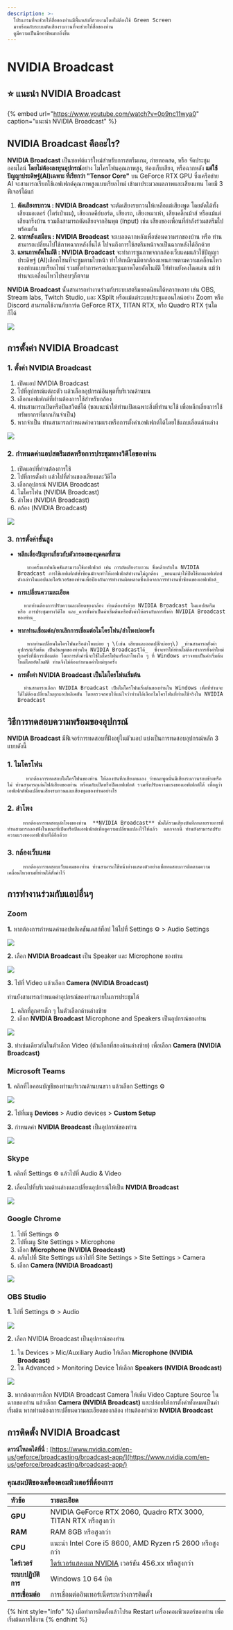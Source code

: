 ```yaml
---
description: >-
  โปรแกรมที่จะช่วยให้สื่อของท่านมีพื้นหลังที่สวยงามโดยไม่ต้องใช้ Green Screen
  มาพร้อมกับระบบตัดเสียงรบกวนที่จะช่วยให้สื่อของท่าน
  ดูมีความเป็นมืออาชีพมากยิ่งขึ้น
---
```


# NVIDIA Broadcast

## ⭐ แนะนำ NVIDIA Broadcast

{% embed url="https://www.youtube.com/watch?v=0p9nc11wya0" caption="แนะนำ NVIDIA Broadcast" %}

## **NVIDIA Broadcast** คืออะไร?

**NVIDIA Broadcast** เป็นซอฟต์แวร์ใหม่สำหรับการสตรีมเกม, ถ่ายทอดสด, หรือ จัดประชุมออนไลน์ **โดยไม่ต้องลงทุนอุปกรณ์**อย่าง ไมโครโฟนคุณภาพสูง, ห้องเก็บเสียง, หรือฉากหลัง **แต่ใช้ปัญญาประดิษฐ์\(AI\)เฉพาะ ที่เรียกว่า "Tensor Core"** บน GeForce RTX GPU ซึ่งเครือข่าย AI จะสามารถเรียกใช้เอฟเฟกต์คุณภาพสูงแบบเรียลไทม์ เข้ามาประมวลผลภาพและเสียงแทน โดยมี 3 ฟีเจอร์ได้แก่

1. **ตัดเสียงรบกวน : NVIDIA Broadcast** จะตัดเสียงรบกวนให้เหลือแต่เสียงพูด โดยตัดได้ทั้งเสียงมอเตอร์ \(ไดร์เป่าผม\), เสียงกดคีย์บอร์ด, เสียงรถ, เสียงหมาเห่า, เสียงคลิ๊กเม้าส์ หรือแม้แต่เสียงกริ่งบ้าน รวมถึงสามารถตัดเสียงจากอินพุต \(Input\) เช่น เสียงของเพื่อนที่กำลังร่วมสตรีมไปพร้อมกัน 
2. **ฉากหลังเสมือน : NVIDIA Broadcast** จะเบลอฉากหลังเพื่อซ่อนความรกของบ้าน หรือ ท่านสามารถเปลี่ยนไปใช้ภาพฉากหลังอื่นได้ ไปจนถึงการใช้สตรีมหน้าจอเป็นฉากหลังได้อีกด้วย 
3. **แพนภาพอัตโนมัติ : NVIDIA Broadcast** จะทำการซูมภาพจากกล้องเว็บแคมแล้วใช้ปัญญาประดิษฐ์ \(AI\)เลือกโซนที่จะซูมตามใบหน้า ทำให้เหมือนมีตากล้องแพนภาพตามความเคลื่อนไหวของท่านแบบเรียลไทม์ รวมทั้งทำการครอปและซูมภาพโดยอัตโนมัติ ให้ท่านยังคงโดดเด่น แม้ว่าท่านจะเคลื่อนไหวไปรอบๆก็ตจาม

**NVIDIA Broadcast** นั้นสามารถทำงานร่วมกับระบบสตรีมยอดนิยมได้หลากหลาย เช่น OBS, Stream labs, Twitch Studio, และ XSplit หรือแม้แต่ระบบประชุมออนไลน์อย่าง Zoom หรือ Discord สามารถใช้งานกับการ์ด GeForce RTX, TITAN RTX, หรือ Quadro RTX รุ่นใดก็ได้ 

![](../../.gitbook/assets/image%20%28164%29.png)

## การตั้งค่า NVIDIA Broadcast

### **1.** ตั้งค่า NVIDIA Broadcast

1. เปิดแอป NVIDIA Broadcast
2. ไปที่อุปกรณ์แต่ละตัว แล้วเลือกอุปกรณ์อินพุตที่บริเวณด้านบน
3. เลือกเอฟเฟกต์ที่ท่านต้องการใช้สำหรับกล้อง
4. ท่านสามารถเปิดหรือปิดสวิตช์ได้ \(ขอแนะนำให้ท่านเปิดเฉพาะสิ่งที่ท่านจะใช้ เพื่อหลีกเลี่ยงการใช้ทรัพยากรที่มากเกินจำเป็น\)
5. หากจำเป็น ท่านสามารถกำหนดค่าความแรงหรือการตั้งค่าเอฟเฟกต์ได้โดยใช้แถบเลื่อนด้านล่าง

![](https://www.nvidia.com/content/dam/en-zz/Solutions/geforce/news/broadcast-app-setup-guide/RBX.png)

### **2**. กำหนดค่าแอปสตรีมสดหรือการประชุมทางวิดีโอของท่าน

1. เปิดแอปที่ท่านต้องการใช้
2. ไปที่การตั้งค่า แล้วไปที่ส่วนของเสียงและวิดีโอ
3. เลือกอุปกรณ์ NVIDIA Broadcast
4. ไมโครโฟน \(NVIDIA Broadcast\)
5. ลำโพง \(NVIDIA Broadcast\)
6. กล้อง \(NVIDIA Broadcast\)

![](https://www.nvidia.com/content/dam/en-zz/Solutions/geforce/news/broadcast-app-setup-guide/Discord-2.png)

### 3. การตั้งค่าขั้นสูง

* **หลีกเลี่ยงปัญหาเกี่ยวกับตัวกรองของบุคคลที่สาม** 

         บางครั้งแอปพลิเคชันสามารถใช้เอฟเฟกต์ เช่น การตัดเสียงรบกวน ซึ่งคล้ายกับใน NVIDIA Broadcast การใช้เอฟเฟกต์ซ้ำซ้อนมักจะทำให้เอฟเฟกต์ทำงานไม่ถูกต้อง _ขอแนะนำให้ปิดใช้งานเอฟเฟกต์ดังกล่าวในแอปและไดร์เวอร์ของท่านเพื่อป้องกันการทำงานผิดพลาดซึ่งเกิดจากการทำงานซ้ำซ้อนของเอฟเฟกต์_

* **การเปลี่ยนความละเอียด** 

        หากท่านต้องการปรับความละเอียดของกล้อง ท่านต้องทำด้วย NVIDIA Broadcast ในแอปสตรีม หรือ การประชุมทางวิดีโอ และ_ควรตั้งค่าเป็นค่าเริ่มต้นหรือตั้งค่าให้ตรงกับการตั้งค่า NVIDIA Broadcast ของท่าน_

* **หากท่านเชื่อมต่อ/ยกเลิกการเชื่อมต่อไมโครโฟน/ลำโพงบ่อยครั้ง** 

         หากท่านเปลี่ยนไมโครโฟนหรือลำโพงบ่อย ๆ \(เช่น เสียบและถอดปลั๊กบ่อยๆ\) _ท่านสามารถตั้งค่าอุปกรณ์เริ่มต้น เป็นอินพุตของท่านใน NVIDIA Broadcastได้_  ซึ่งจะทำให้ท่านไม่ต้องทำการตั้งค่าใหม่ทุกครั้งที่มีการเชื่อมต่อ โดยการตั้งค่านี้จะใช้ไมโครโฟนหรือลำโพงใด ๆ ที่ Windows ตรวจพบเป็นค่าเริ่มต้นใหม่โดยอัตโนมัติ ท่านจึงไม่ต้องกำหนดค่าใหม่ทุกครั้ง

* **การตั้งค่า NVIDIA Broadcast เป็นไมโครโฟนเริ่มต้น** 

        ท่านสามารถเลือก NVIDIA Broadcast เป็นไมโครโฟนเริ่มต้นของท่านใน Windows เพื่อที่ท่านจะได้ไม่ต้องเปลี่ยนในทุกแอปพลิเคชัน โดยตรวจสอบให้แน่ใจว่าท่านได้เลือกไมโครโฟนที่ท่านใช้จริงใน NVIDIA Broadcast  

## วิธีการทดสอบความพร้อมของอุปกรณ์

**NVIDIA Broadcast** มีฟีเจอร์การทดสอบที่ฝังอยู่ในตัวแอป แบ่งเป็นการทดสอบอุปกรณ์หลัก 3 แบบดังนี้

### 1. ไมโครโฟน

          หากต้องการทดสอบไมโครโฟนของท่าน ให้ลองบันทึกเสียงตนเอง ว่าขณะพูดนั้นมีเสียงรบกวนรอบข้างหรือไม่ ท่านสามารถเล่นไฟล์เสียงของท่าน พร้อมกับเปิดหรือปิดเอฟเฟกต์ รวมทั้งปรับความแรงของเอฟเฟกต์ได้ เพื่อดูว่าเอฟเฟกต์นั้นเปลี่ยนเสียงรบกวนและเสียงพูดของท่านอย่างไร

### 2. ลำโพง

         หากต้องการทดสอบลำโพงของท่าน  **NVIDIA Broadcast** นั้นได้รวมเสียงบันทึกหลายรายการที่ท่านสามารถลองฟังในขณะที่เปิดหรือปิดเอฟเฟกต์เพื่อดูความเปลี่ยนแปลงไว้ให้แล้ว  นอกจากนี้ ท่านยังสามารถปรับความแรงของเอฟเฟกต์ได้อีกด้วย

### 3. กล้องเว็บแคม

         หากต้องการทดสอบเว็บแคมของท่าน ท่านสามารถใช้หน้าต่างแสดงตัวอย่างเพื่อทดสอบการติดตามความเคลื่อนไหวตามที่ท่านได้ตั้งค่าไว้

## การทำงานร่วมกับแอปอื่นๆ

### Zoom

**1.** หากต้องการกำหนดค่าแอปพลิเคชันเดสก์ท็อป ให้ไปที่ Settings ⚙ &gt; Audio Settings

![](https://www.nvidia.com/content/dam/en-zz/Solutions/geforce/news/broadcast-app-setup-guide/Zoom-1.jpg)

**2.** เลือก **NVIDIA Broadcast** เป็น Speaker และ Microphone ของท่าน

![](https://www.nvidia.com/content/dam/en-zz/Solutions/geforce/news/broadcast-app-setup-guide/Zoom-2.png)

**3.** ไปที่ Video แล้วเลือก **Camera \(NVIDIA Broadcast\)**

ท่านยังสามารถกำหนดค่าอุปกรณ์ของท่านภายในการประชุมได้

1. คลิกที่ลูกศรเล็ก ๆ ในตัวเลือกด้านล่างซ้าย
2. เลือก **NVIDIA Broadcast** Microphone and Speakers เป็นอุปกรณ์ของท่าน

![](https://www.nvidia.com/content/dam/en-zz/Solutions/geforce/news/broadcast-app-setup-guide/Zoom-3.png)

**3.** ทำเช่นเดียวกันในตัวเลือก Video \(ตัวเลือกที่สองด้านล่างซ้าย\) เพื่อเลือก **Camera \(NVIDIA Broadcast\)**

### 

### Microsoft Teams

**1.** คลิกที่ไอคอนบัญชีของท่านบริเวณด้านบนขวา แล้วเลือก Settings ⚙ 

![](https://www.nvidia.com/content/dam/en-zz/Solutions/geforce/news/broadcast-app-setup-guide/Teams-1.jpg)

**2.** ไปที่เมนู **Devices** &gt; Audio devices &gt; **Custom Setup**

**3.** กำหนดค่า **NVIDIA Broadcast** เป็นอุปกรณ์ของท่าน

![](https://www.nvidia.com/content/dam/en-zz/Solutions/geforce/news/broadcast-app-setup-guide/Teams-2.png)

### 

### Skype

**1.** คลิกที่ Settings ⚙ แล้วไปที่ Audio & Video

**2.** เลื่อนไปที่บริเวณด้านล่างและเปลี่ยนอุปกรณ์ให้เป็น **NVIDIA Broadcast**

![](https://www.nvidia.com/content/dam/en-zz/Solutions/geforce/news/broadcast-app-setup-guide/Skype-1.png)

### 

### Google Chrome

1. ไปที่ Settings ⚙
2. ไปที่เมนู Site Settings &gt; Microphone
3. เลือก **Microphone \(NVIDIA Broadcast\)**
4. กลับไปที่ Site Settings แล้วไปที่ Site Settings &gt; Site Settings &gt; Camera
5. เลือก **Camera \(NVIDIA Broadcast\)**

![](https://www.nvidia.com/content/dam/en-zz/Solutions/geforce/news/broadcast-app-setup-guide/Chrome-1.png)

### 

### OBS Studio

**1.** ไปที่ Settings ⚙ &gt; Audio

![](https://www.nvidia.com/content/dam/en-zz/Solutions/geforce/news/broadcast-app-setup-guide/OBS-1.jpg)

**2.** เลือก NVIDIA Broadcast เป็นอุปกรณ์ของท่าน

1. ใน Devices &gt; Mic/Auxiliary Audio ให้เลือก **Microphone \(NVIDIA Broadcast\)**
2. ใน Advanced &gt; Monitoring Device ให้เลือก **Speakers \(NVIDIA Broadcast\)**

![](https://www.nvidia.com/content/dam/en-zz/Solutions/geforce/news/broadcast-app-setup-guide/OBS-2.png)

**3.** หากต้องการเลือก NVIDIA Broadcast Camera ให้เพิ่ม Video Capture Source ในฉากของท่าน แล้วเลือก **Camera \(NVIDIA Broadcast\)** และปล่อยให้การตั้งค่าทั้งหมดเป็นค่าเริ่มต้น หากท่านต้องการเปลี่ยนความละเอียดของกล้อง ท่านต้องทำด้วย **NVIDIA Broadcast**

## การติดตั้ง **NVIDIA Broadcast** 

**ดาวน์โหลดได้ที่นี่** : [https://www.nvidia.com/en-us/geforce/broadcasting/broadcast-app/](https://www.nvidia.com/en-us/geforce/broadcasting/broadcast-app/)

### คุณสมบัติของเครื่องคอมพิวเตอร์ที่ต้องการ

| **หัวข้อ** | รายละเอียด |
| :--- | :--- |
| **GPU** | NVIDIA GeForce RTX 2060, Quadro RTX 3000, TITAN RTX หรือสูงกว่า |
| **RAM** | RAM 8GB หรือสูงกว่า |
| **CPU** | แนะนำ Intel Core i5 8600, AMD Ryzen r5 2600 หรือสูงกว่า |
| **ไดร์เวอร์** | [ไดร์เวอร์แสดงผล NVIDIA](https://www.nvidia.com/Download/index.aspx?lang=en-us) เวอร์ชัน 456.xx หรือสูงกว่า |
| **ระบบปฏิบัติการ** | Windows 10 64 บิต |
| **การเชื่อมต่อ** | การเชื่อมต่ออินเทอร์เน็ตระหว่างการติดตั้ง |

{% hint style="info" %}
เมื่อทำการติดตั้งแล้วโปรด Restart เครื่องคอมพิวเตอร์ของท่าน เพื่อเริ่มต้นการใช้งาน
{% endhint %}

